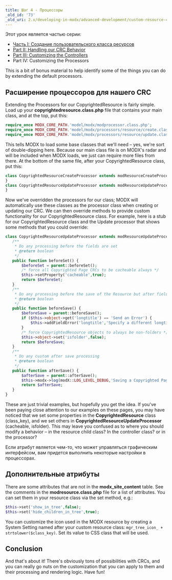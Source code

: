 ```yaml
---
title: Шаг 4 - Процессоры
_old_id: '73'
_old_uri: 2.x/developing-in-modx/advanced-development/custom-resource-classes/creating-a-resource-class/creating-a-resource-class-step-4
---
```


Этот урок является частью серии:

- [Часть I: Создание пользовательского класса ресурсов](extending-modx/custom-resources "Creating a Resource Class")
- [Part II: Handling our CRC Behavior](extending-modx/custom-resources/step-2-overriding-methods "Creating a Resource Class - Step 2")
- [Part III: Customizing the Controllers](extending-modx/custom-resources/step-3-controllers "Creating a Resource Class - Step 3")
- Part IV: Customizing the Processors

This is a bit of bonus material to help identify some of the things you can do by extending the default processors.

## Расширение процессоров для нашего CRC

Extending the Processors for our CopyrightedResource is fairly simple. Load up your **copyrightedresource.class.php** file that contains your main class, and at the top, put this:

```php
require_once MODX_CORE_PATH.'model/modx/modprocessor.class.php';
require_once MODX_CORE_PATH.'model/modx/processors/resource/create.class.php';
require_once MODX_CORE_PATH.'model/modx/processors/resource/update.class.php';
```

This tells MODX to load some base classes that we'll need – yes, we're sort of double-dipping here. Because our main class file is on MODX's radar and will be included when MODX loads, we just can require more files from there. At the bottom of the same file, after your CopyrightedResource class, put this:

```php
class CopyrightedResourceCreateProcessor extends modResourceCreateProcessor {
}
class CopyrightedResourceUpdateProcessor extends modResourceUpdateProcessor {
}
```

Now we've overridden the processors for our class; MODX will automatically use these classes as the processor class when creating or updating our CRC. We can then override methods to provide custom functionality for our CopyrightedResource class. For example, here is a stub for our CopyrightedResource class and the Update processor that shows some methods that you could override:

```php
class CopyrightedResourceUpdateProcessor extends modResourceUpdateProcessor {
   /**
    * Do any processing before the fields are set
    * @return boolean
    */
   public function beforeSet() {
       $beforeSet = parent::beforeSet();
       /* force all Copyrighted Page CRCs to be cacheable always */
       $this->setProperty('cacheable',true);
       return $beforeSet;
   }
   /**
    * Do any processing before the save of the Resource but after fields are set.
    * @return boolean
    */
   public function beforeSave() {
       $beforeSave = parent::beforeSave();
       if ($this->object->get('longtitle') == 'Send an Error') {
           $this->addFieldError('longtitle','Specify a different longtitle!');
       }
       /* force CopyrightedResource objects to always be non-folders */
       $this->object->set('isfolder',false);
       return $beforeSave;
   }
   /**
    * Do any custom after save processing
    * @return boolean
    */
   public function afterSave() {
       $afterSave = parent::afterSave();
       $this->modx->log(modX::LOG_LEVEL_DEBUG,'Saving a Copyrighted Page!');
       return $afterSave;
   }
}
```

These are just trivial examples, but hopefully you get the idea. If you've been paying close attention to our examples on these pages, you may have noticed that we set some properties in the **CopyrightedResource** class (class_key), and we set others in **CopyrightedResourceUpdateProcessor** (cacheable, isfolder). This may leave you confused as to where you should modify a behavior – in the resource child class? In the controller class? or in the processor?

Если атрибут является чем-то, что может управляться графическим интерфейсом, вам придется выполнить некоторые настройки в процессорах.

## Дополнительные атрибуты

There are some attributes that are not in the **modx_site_content** table. See the comments in the **modresource.class.php** file for a list of attributes. You can set them in your resource class via the set method, e.g.:

```php
$this->set('show_in_tree',false);
$this->set('hide_children_in_tree',true);
```

You can customize the icon used in the MODX resource by creating a System Setting named after your custom resource class: `mgr_tree_icon_ + strtolower($class_key)`. Set its value to CSS class that will be used.

## Conclusion

And that's about it! There's obviously tons of possibilities with CRCs, and you can really go nuts on the customization that you can apply to them and their processing and rendering logic. Have fun!
